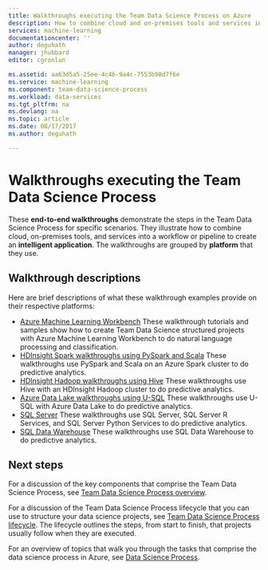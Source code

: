 ```yaml
---
title: Walkthroughs executing the Team Data Science Process on Azure  | Microsoft Docs
description: How to combine cloud and on-premises tools and services into a workflow or pipeline to create an intelligent application.
services: machine-learning
documentationcenter: ''
author: deguhath
manager: jhubbard
editor: cgronlun

ms.assetid: aa63d5a5-25ee-4c4b-9a4c-7553b98d7f6e
ms.service: machine-learning
ms.component: team-data-science-process
ms.workload: data-services
ms.tgt_pltfrm: na
ms.devlang: na
ms.topic: article
ms.date: 08/17/2017
ms.author: deguhath

---
```

# Walkthroughs executing the Team Data Science Process

These **end-to-end walkthroughs** demonstrate the steps in the Team Data Science Process for specific scenarios. They illustrate how to combine cloud, on-premises tools, and services into a workflow or pipeline to create an **intelligent application**. The walkthroughs are grouped by **platform** that they use.


## Walkthrough descriptions

Here are brief descriptions of what these walkthrough examples provide on their respective platforms:


- [Azure Machine Learning Workbench](walkthroughs-aml-with-tdsp.md) These walkthrough tutorials and samples show how to create Team Data Science structured projects with Azure Machine Learning Workbench to do natural language processing and classification.
- [HDInsight Spark walkthroughs using PySpark and Scala](walkthroughs-spark.md) These walkthroughs use PySpark and Scala on an Azure Spark cluster to do predictive analytics.
- [HDInsight Hadoop walkthroughs using Hive](walkthroughs-hdinsight-hadoop.md) These walkthroughs use Hive with an HDInsight Hadoop cluster to do predictive analytics.
- [Azure Data Lake walkthroughs using U-SQL](walkthroughs-azure-data-lake.md) These walkthroughs use U-SQL with Azure Data Lake to do predictive analytics.
- [SQL Server](walkthroughs-sql-server.md) These walkthroughs use SQL Server, SQL Server R Services, and SQL Server Python Services to do predictive analytics.
- [SQL Data Warehouse](walkthroughs-sql-data-warehouse.md) These walkthroughs use SQL Data Warehouse to do predictive analytics. 



## Next steps

For a discussion of the key components that comprise the Team Data Science Process, see [Team Data Science Process overview](overview.md).

For a discussion of the Team Data Science Process lifecycle that you can use to structure your data science projects, see [Team Data Science Process lifecycle](lifecycle.md). The lifecycle outlines the steps, from start to finish, that projects usually follow when they are executed. 

For an overview of topics that walk you through the tasks that comprise the data science process in Azure, see [Data Science Process](http://aka.ms/datascienceprocess). 

